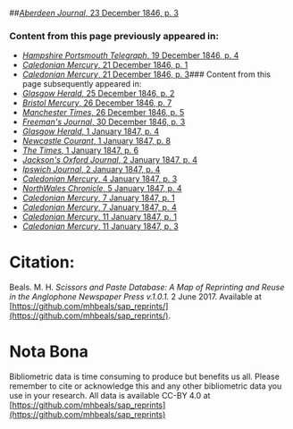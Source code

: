 ##[*Aberdeen Journal*, 23 December 1846, p. 3](https://mhbeals.github.io/sap_html/Aberdeen-Journal/Aberdeen-Journal-23-December-1846-p-3)

### Content from this page previously appeared in:
+ [*Hampshire Portsmouth Telegraph*, 19 December 1846, p. 4](https://mhbeals.github.io/sap_html/Hampshire-Portsmouth-Telegraph/Hampshire-Portsmouth-Telegraph-19-December-1846-p-4)
+ [*Caledonian Mercury*, 21 December 1846, p. 1](https://mhbeals.github.io/sap_html/Caledonian-Mercury/Caledonian-Mercury-21-December-1846-p-1)
+ [*Caledonian Mercury*, 21 December 1846, p. 3](https://mhbeals.github.io/sap_html/Caledonian-Mercury/Caledonian-Mercury-21-December-1846-p-3)### Content from this page subsequently appeared in:
+ [*Glasgow Herald*, 25 December 1846, p. 2](https://mhbeals.github.io/sap_html/Glasgow-Herald/Glasgow-Herald-25-December-1846-p-2)
+ [*Bristol Mercury*, 26 December 1846, p. 7](https://mhbeals.github.io/sap_html/Bristol-Mercury/Bristol-Mercury-26-December-1846-p-7)
+ [*Manchester Times*, 26 December 1846, p. 5](https://mhbeals.github.io/sap_html/Manchester-Times/Manchester-Times-26-December-1846-p-5)
+ [*Freeman's Journal*, 30 December 1846, p. 3](https://mhbeals.github.io/sap_html/Freeman's-Journal/Freeman's-Journal-30-December-1846-p-3)
+ [*Glasgow Herald*, 1 January 1847, p. 4](https://mhbeals.github.io/sap_html/Glasgow-Herald/Glasgow-Herald-1-January-1847-p-4)
+ [*Newcastle Courant*, 1 January 1847, p. 8](https://mhbeals.github.io/sap_html/Newcastle-Courant/Newcastle-Courant-1-January-1847-p-8)
+ [*The Times*, 1 January 1847, p. 6](https://mhbeals.github.io/sap_html/The-Times/The-Times-1-January-1847-p-6)
+ [*Jackson's Oxford Journal*, 2 January 1847, p. 4](https://mhbeals.github.io/sap_html/Jackson's-Oxford-Journal/Jackson's-Oxford-Journal-2-January-1847-p-4)
+ [*Ipswich Journal*, 2 January 1847, p. 4](https://mhbeals.github.io/sap_html/Ipswich-Journal/Ipswich-Journal-2-January-1847-p-4)
+ [*Caledonian Mercury*, 4 January 1847, p. 3](https://mhbeals.github.io/sap_html/Caledonian-Mercury/Caledonian-Mercury-4-January-1847-p-3)
+ [*NorthWales Chronicle*, 5 January 1847, p. 4](https://mhbeals.github.io/sap_html/NorthWales-Chronicle/NorthWales-Chronicle-5-January-1847-p-4)
+ [*Caledonian Mercury*, 7 January 1847, p. 1](https://mhbeals.github.io/sap_html/Caledonian-Mercury/Caledonian-Mercury-7-January-1847-p-1)
+ [*Caledonian Mercury*, 7 January 1847, p. 4](https://mhbeals.github.io/sap_html/Caledonian-Mercury/Caledonian-Mercury-7-January-1847-p-4)
+ [*Caledonian Mercury*, 11 January 1847, p. 1](https://mhbeals.github.io/sap_html/Caledonian-Mercury/Caledonian-Mercury-11-January-1847-p-1)
+ [*Caledonian Mercury*, 11 January 1847, p. 3](https://mhbeals.github.io/sap_html/Caledonian-Mercury/Caledonian-Mercury-11-January-1847-p-3)
                    
# Citation: 

Beals. M. H. *Scissors and Paste Database: A Map of Reprinting and Reuse in the Anglophone Newspaper Press v.1.0.1.* 2 June 2017. Available at [https://github.com/mhbeals/sap_reprints/](https://github.com/mhbeals/sap_reprints/). 
                    
# Nota Bona

Bibliometric data is time consuming to produce but benefits us all. Please remember to cite or acknowledge this and any other bibliometric data you use in your research. All data is available CC-BY 4.0 at [https://github.com/mhbeals/sap_reprints](https://github.com/mhbeals/sap_reprints)